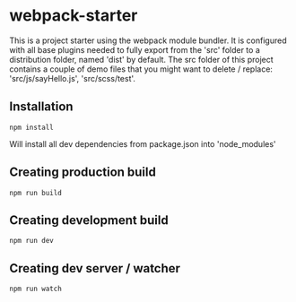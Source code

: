 # webpack-starter

This is a project starter using the webpack module bundler. It is configured with all base plugins needed to fully export from the 'src' folder to a distribution folder, named 'dist' by default. The src folder of this project contains a couple of demo files that you might want to delete / replace: 'src/js/sayHello.js', 'src/scss/test'.

## Installation

```
npm install
```
Will install all dev dependencies from package.json into 'node_modules'



## Creating production build

```
npm run build
```



## Creating development build

```
npm run dev
```



## Creating dev server / watcher

```
npm run watch
```